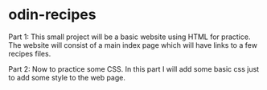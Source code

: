 # odin-recipes

Part 1:
This small project will be a basic website using HTML for practice.
The website will consist of a main index page which will have links to a few recipes files.

Part 2: Now to practice some CSS. In this part I will add some basic css just to add some style to the web page.

